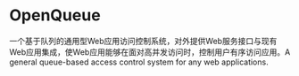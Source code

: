 # OpenQueue
一个基于队列的通用型Web应用访问控制系统，对外提供Web服务接口与现有Web应用集成，使Web应用能够在面对高并发访问时，控制用户有序访问应用。A general queue-based access control system for any web applications.
